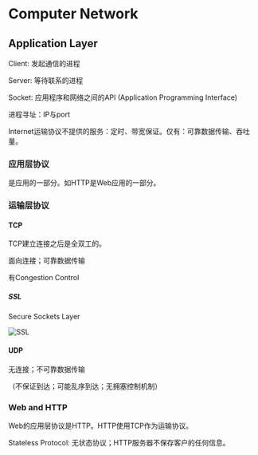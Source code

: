 # Computer Network

## Application Layer

Client: 发起通信的进程

Server: 等待联系的进程

Socket: 应用程序和网络之间的API (Application Programming Interface)

进程寻址：IP与port

Internet运输协议不提供的服务：定时、带宽保证。仅有：可靠数据传输、吞吐量。

### 应用层协议

是应用的一部分。如HTTP是Web应用的一部分。

### 运输层协议

#### TCP

TCP建立连接之后是全双工的。

面向连接；可靠数据传输

有Congestion Control

##### SSL

Secure Sockets Layer

![SSL](../../../../Downloads/SSL.jpeg)

#### UDP

无连接；不可靠数据传输

（不保证到达；可能乱序到达；无拥塞控制机制）

### Web and HTTP

Web的应用层协议是HTTP。HTTP使用TCP作为运输协议。

Stateless Protocol: 无状态协议；HTTP服务器不保存客户的任何信息。

